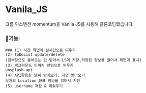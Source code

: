 # Vanila_JS

크롬 익스텐션 momentum을 Vanila JS를 사용해 클론코딩했습니다.

### :dart:기능:
```
### (1) 시간 화면에 실시간으로 띄우기 
(2) toDoList update/delete
(검색창으로 들어오는 값 받아서 LS에 저장,저장된 정보를 끌어서 화면에 표시)
(3) 백그라운드 이미지 랜덤으로 띄우기
unsplash.api
(4) API활용한 날씨 받아오기, 지명 받아오기
유저의 Location 좌표 정보를 읽어서 저장
(5) username 저장 & 띄워주기
```
